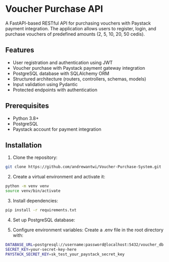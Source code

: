 # Voucher Purchase API

A FastAPI-based RESTful API for purchasing vouchers with Paystack payment integration. The application allows users to register, login, and purchase vouchers of predefined amounts (2, 5, 10, 20, 50 cedis).

## Features

- User registration and authentication using JWT
- Voucher purchase with Paystack payment gateway integration
- PostgreSQL database with SQLAlchemy ORM
- Structured architecture (routers, controllers, schemas, models)
- Input validation using Pydantic
- Protected endpoints with authentication

## Prerequisites

- Python 3.8+
- PostgreSQL
- Paystack account for payment integration

## Installation

1. Clone the repository:
```bash
git clone https://github.com/andrewantwi/Voucher-Purchase-System.git
```

2. Create a virtual environment and activate it:
```bash
python -m venv venv
source venv/bin/activate
```
3. Install dependencies:
```bash
pip install -r requirements.txt
```
4. Set up PostgreSQL database:

5. Configure environment variables: Create a .env file in the root directory with:
```bash
DATABASE_URL=postgresql://username:password@localhost:5432/voucher_db
SECRET_KEY=your-secret-key-here
PAYSTACK_SECRET_KEY=sk_test_your_paystack_secret_key
```

